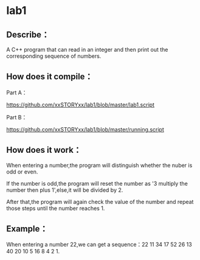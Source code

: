 # lab1


Describe：
---------
A C++ program that can read in an integer and then print out the corresponding sequence of
numbers. 


How does it compile：
--------------------
Part A：

https://github.com/xxSTORYxx/lab1/blob/master/lab1.script

Part B：

https://github.com/xxSTORYxx/lab1/blob/master/running.script


How does it work：
-----------------
When entering a number,the program will distinguish whether the nuber is odd or even.

If the number is odd,the program will reset the number as '3 multiply the number then plus 1',else,it will be divided by 2.

After that,the program will again check the value of the number and repeat those steps until the number reaches 1.


Example：
--------
When entering a number 22,we can get a sequence：22 11 34 17 52 26 13 40 20 10 5 16 8 4 2 1.
